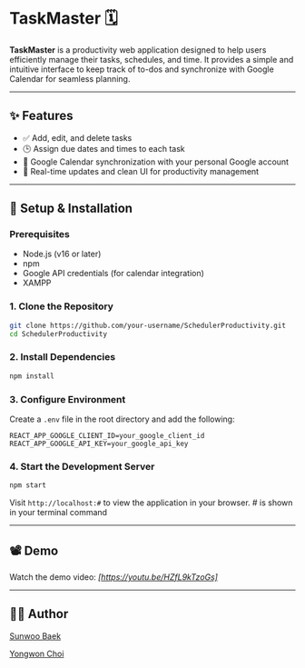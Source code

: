 # TaskMaster 🗓️

**TaskMaster** is a productivity web application designed to help users efficiently manage their tasks, schedules, and time. It provides a simple and intuitive interface to keep track of to-dos and synchronize with Google Calendar for seamless planning.

---

## ✨ Features

- ✅ Add, edit, and delete tasks
- 🕒 Assign due dates and times to each task
- 📅 Google Calendar synchronization with your personal Google account
- 🔄 Real-time updates and clean UI for productivity management

---

## 🚀 Setup & Installation

### Prerequisites

- Node.js (v16 or later)
- npm
- Google API credentials (for calendar integration)
- XAMPP

### 1. Clone the Repository

```bash
git clone https://github.com/your-username/SchedulerProductivity.git
cd SchedulerProductivity
```

### 2. Install Dependencies

```bash
npm install
```

### 3. Configure Environment

Create a `.env` file in the root directory and add the following:

```env
REACT_APP_GOOGLE_CLIENT_ID=your_google_client_id
REACT_APP_GOOGLE_API_KEY=your_google_api_key
```

### 4. Start the Development Server

```bash
npm start
```

Visit `http://localhost:#` to view the application in your browser. # is shown in your terminal command

---
## 📽️ Demo

Watch the demo video: _[https://youtu.be/HZfL9kTzoGs]_


---

## 🧑‍💻 Author
[Sunwoo Baek](https://github.com/sbaek21) 

[Yongwon Choi](https://github.com/choiyw109)
